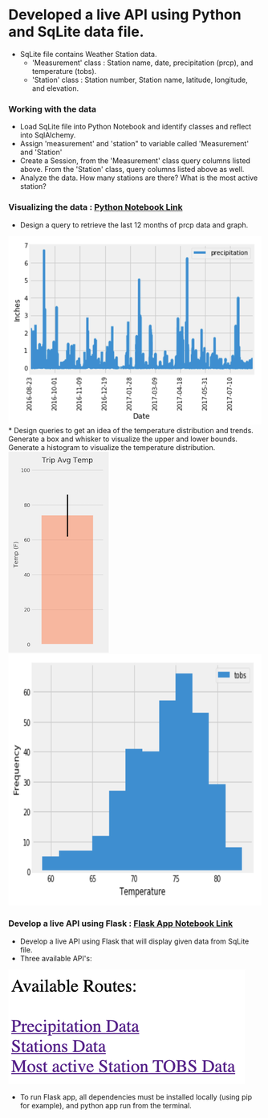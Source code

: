 # Developed a live API using Python and SqLite data file.
* SqLite file contains Weather Station data.
  * 'Measurement' class : Station name, date, precipitation (prcp), and temperature (tobs). 
  * 'Station' class : Station number, Station name, latitude, longitude, and elevation.

### Working with the data
* Load SqLite file into Python Notebook and identify classes and reflect into SqlAlchemy.
* Assign 'measurement' and 'station" to variable called 'Measurement' and 'Station'
* Create a Session, from the 'Measurement' class query columns listed above. From the 'Station' class, query columns listed above as well.
* Analyze the data. How many stations are there? What is the most active station? 

### Visualizing the data : [Python Notebook Link](https://github.com/hedeencharles/PythonAPI_SqlAlchemy_Project/blob/master/JupyterNotebook/Read_data.ipynb)
* Design a query to retrieve the last 12 months of prcp data and graph. 
<img src="Images/precipitation.png" alt="Precipitation Graph">
* Design queries to get an idea of the temperature distribution and trends. Generate a box and whisker to visualize the upper and lower bounds. Generate a histogram to visualize the temperature distribution. 
<img src="Images/temperature.png" alt="Precipitation Graph">
<img src="Images/station-histogram.png" alt="Precipitation Graph" width=600 height=500>

### Develop a live API using Flask : [Flask App Notebook Link](https://github.com/hedeencharles/PythonAPI_SqlAlchemy_Project/blob/master/JupyterNotebook/app.py)
* Develop a live API using Flask that will display given data from SqLite file.
* Three available API's:
<img src="Images/API_options.png" alt="Api Options"> 

* To run Flask app, all dependencies must be installed locally (using pip for example), and python app run from the terminal. 

  